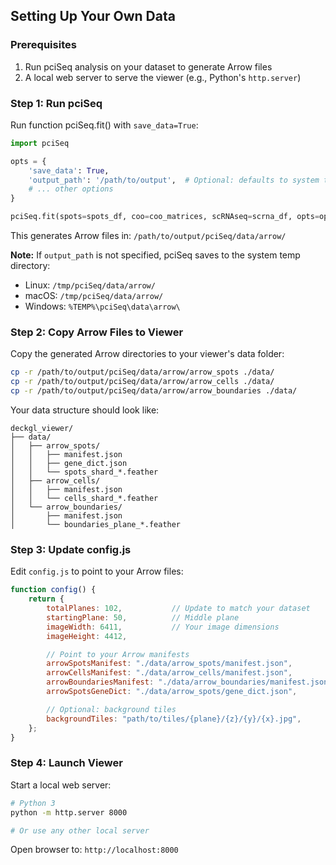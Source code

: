 [//]: # (https://acycliq.github.io/deckgl_viewer/)

[//]: # ()
[//]: # ()
[//]: # ()
[//]: # (# Counts per Class)

[//]: # ()
[//]: # ([View interactive charts]&#40;https://acycliq.github.io/deckgl_viewer/counts_per_class.html&#41;)
[//]: # ()
[//]: # (---)

## Setting Up Your Own Data

### Prerequisites

1. Run pciSeq analysis on your dataset to generate Arrow files
2. A local web server to serve the viewer (e.g., Python's `http.server`)

### Step 1: Run pciSeq

Run function pciSeq.fit() with `save_data=True`:

```python
import pciSeq

opts = {
    'save_data': True,
    'output_path': '/path/to/output',  # Optional: defaults to system temp dir
    # ... other options
}

pciSeq.fit(spots=spots_df, coo=coo_matrices, scRNAseq=scrna_df, opts=opts)
```

This generates Arrow files in: `/path/to/output/pciSeq/data/arrow/`

**Note:** If `output_path` is not specified, pciSeq saves to the system temp directory:
- Linux: `/tmp/pciSeq/data/arrow/`
- macOS: `/tmp/pciSeq/data/arrow/`
- Windows: `%TEMP%\pciSeq\data\arrow\`

### Step 2: Copy Arrow Files to Viewer

Copy the generated Arrow directories to your viewer's data folder:

```bash
cp -r /path/to/output/pciSeq/data/arrow/arrow_spots ./data/
cp -r /path/to/output/pciSeq/data/arrow/arrow_cells ./data/
cp -r /path/to/output/pciSeq/data/arrow/arrow_boundaries ./data/
```

Your data structure should look like:
```
deckgl_viewer/
├── data/
│   ├── arrow_spots/
│   │   ├── manifest.json
│   │   ├── gene_dict.json
│   │   └── spots_shard_*.feather
│   ├── arrow_cells/
│   │   ├── manifest.json
│   │   └── cells_shard_*.feather
│   └── arrow_boundaries/
│       ├── manifest.json
│       └── boundaries_plane_*.feather
```

### Step 3: Update config.js

Edit `config.js` to point to your Arrow files:

```javascript
function config() {
    return {
        totalPlanes: 102,           // Update to match your dataset
        startingPlane: 50,          // Middle plane
        imageWidth: 6411,           // Your image dimensions
        imageHeight: 4412,

        // Point to your Arrow manifests
        arrowSpotsManifest: "./data/arrow_spots/manifest.json",
        arrowCellsManifest: "./data/arrow_cells/manifest.json",
        arrowBoundariesManifest: "./data/arrow_boundaries/manifest.json",
        arrowSpotsGeneDict: "./data/arrow_spots/gene_dict.json",

        // Optional: background tiles
        backgroundTiles: "path/to/tiles/{plane}/{z}/{y}/{x}.jpg",
    };
}
```

### Step 4: Launch Viewer

Start a local web server:

```bash
# Python 3
python -m http.server 8000

# Or use any other local server
```

Open browser to: `http://localhost:8000`

